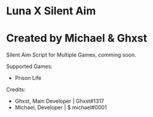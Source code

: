 # Luna X Silent Aim
# Created by Michael & Ghxst
Silent Aim Script for Multiple Games, comming soon.

Supported Games:
- Prison Life

Credits:
- Ghxst, Main Developer | Ghxst#1317
- Michael, Developer | $ michael#0001

